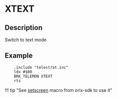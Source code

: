 # XTEXT

## Description

Switch to text mode

## Example

``` ca65
    .include "telestrat.inc"
    ldx #$00
    BRK_TELEMON XTEXT
    rts
```

!!! tip "See [setscreen](../../../developer_manual/orixsdk_macros/setscreen) macro from orix-sdk to use it"
